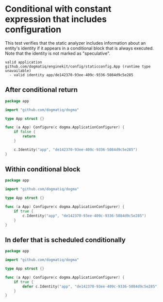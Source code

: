 # Conditional with constant expression that includes configuration

This test verifies that the static analyzer includes information about an
entity's identity if it appears in a conditional block that is always executed.
Note that the identity is not marked as "speculative".

```au:output au:group=matrix
valid application github.com/dogmatiq/enginekit/config/staticconfig.App (runtime type unavailable)
  - valid identity app/de142370-93ee-409c-9336-5084d9c5e285
```

## After conditional return

```go au:input au:group=matrix
package app

import "github.com/dogmatiq/dogma"

type App struct {}

func (a App) Configure(c dogma.ApplicationConfigurer) {
	if false {
		return
	}

	c.Identity("app", "de142370-93ee-409c-9336-5084d9c5e285")
}
```

## Within conditional block

```go au:input au:group=matrix
package app

import "github.com/dogmatiq/dogma"

type App struct {}

func (a App) Configure(c dogma.ApplicationConfigurer) {
	if true {
		c.Identity("app", "de142370-93ee-409c-9336-5084d9c5e285")
	}
}
```

## In defer that is scheduled conditionally

```go au:input au:group=matrix
package app

import "github.com/dogmatiq/dogma"

type App struct {}

func (a App) Configure(c dogma.ApplicationConfigurer) {
	if true {
		defer c.Identity("app", "de142370-93ee-409c-9336-5084d9c5e285")
	}
}
```
